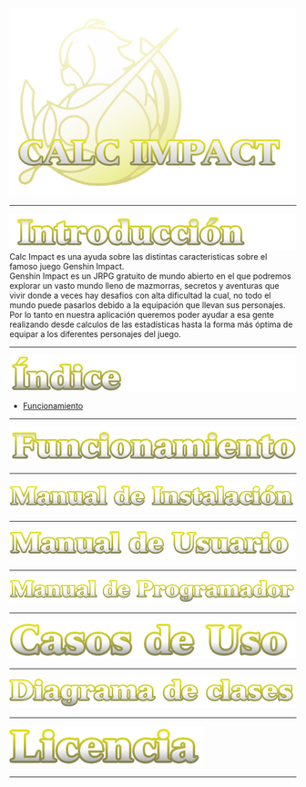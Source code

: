 <div align="center">
<img src="Imgs\logo.png">
  </div>
  
___

<img src="Imgs\index.png">
Calc Impact es una ayuda sobre las distintas caracteristicas sobre el famoso juego Genshin Impact. <br>
Genshin Impact es un JRPG gratuito de mundo abierto en el que podremos explorar un vasto mundo lleno de mazmorras, secretos y aventuras que vivir donde a veces
hay desafios con alta dificultad la cual, no todo el mundo puede pasarlos debido a la equipación que llevan sus personajes.
Por lo tanto en nuestra aplicación queremos poder ayudar a esa gente realizando desde calculos de las estadísticas hasta la forma más óptima de equipar a los diferentes personajes del juego.

  
___

<img src="Imgs\indice.png">

  - [Funcionamiento](#id1)

___

[<img src="Imgs\function.png">](https://github.com/Tomhuel/proyecto-ets-daw/wiki/Funcionamiento) <a name="id1"></a> 

___

[<img src="Imgs\calcimpins.png ">](https://github.com/Tomhuel/proyecto-ets-daw/wiki/Manual-de-Instalaci%C3%B3n) <a name="id2"></a> 

___

[<img src="Imgs\calcimpusua.png">](https://github.com/Tomhuel/proyecto-ets-daw/wiki/Manual-de-Usuario) <a name="id2"></a> 

___

[<img src="Imgs\calcimpprog.png">](https://github.com/Tomhuel/proyecto-ets-daw/wiki/Manual-de-Programador) <a name="id3"></a>

___


[<img src="Imgs\casosuso.png">](https://github.com/Tomhuel/proyecto-ets-daw/wiki/Casos-de-uso) <a name="id2"></a> 

___

[<img src="Imgs\diagramaclases.png">](https://github.com/Tomhuel/proyecto-ets-daw/wiki/Diagrama-de-Clases) <a name="id3"></a>

___

[<img src="Imgs\calcimplicen.png">](https://github.com/Tomhuel/proyecto-ets-daw/wiki/Funcionamiento) <a name="id3"></a>

___
